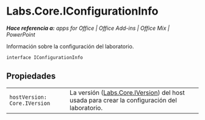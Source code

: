 
# Labs.Core.IConfigurationInfo

 _**Hace referencia a:** apps for Office | Office Add-ins | Office Mix | PowerPoint_

Información sobre la configuración del laboratorio.

```
interface IConfigurationInfo
```


## Propiedades


|||
|:-----|:-----|
| `hostVersion: Core.IVersion`|La versión ([Labs.Core.IVersion](../../reference/office-mix/labs.core.iversion.md)) del host usada para crear la configuración del laboratorio.|
